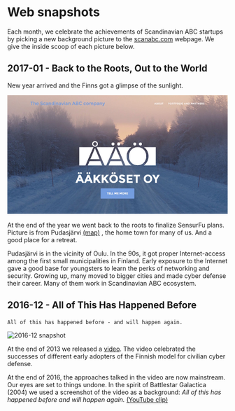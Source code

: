 # Web snapshots

Each month, we celebrate the achievements of Scandinavian ABC
startups by picking a new background picture to the
[scanabc.com](http://www.scanabc.com) webpage. We give the inside
scoop of each picture below.

## 2017-01 - Back to the Roots, Out to the World

New year arrived and the Finns got a glimpse of the sunlight.

![2017-01 snapshot](2017-01-snapshot.jpg)

At the end of the year we went back to the roots to finalize
SensurFu plans. Picture is from Pudasjärvi [(map)](https://goo.gl/maps/7EAAAYZgcTp)
, the home town for many of us. And a good place for a retreat.

Pudasjärvi is in the vicinity of Oulu. In the 90s, it got proper
Internet-access among the first small municipalities in Finland.
Early exposure to the Internet gave a good base for youngsters
to learn the perks of networking and security. Growing up, many
moved to bigger cities and made cyber defense their career.
Many of them work in Scandinavian ABC ecosystem.

## 2016-12 - All of This Has Happened Before

```All of this has happened before - and will happen again.```

![2016-12 snapshot](2016-12-snapshot.jpg)

At the end of 2013 we released a [video](https://www.youtube.com/watch?v=kWg3BXjtJAo
). The video celebrated the successes of different
early adopters of the Finnish model for civilian cyber
defense.

At the end of 2016, the approaches talked in the video are now
mainstream. Our eyes are set to things undone.
In the spirit of Battlestar Galactica (2004) we
used a screenshot of the video as a background: *All of this has
happened before and will happen again.* [(YouTube clip)](https://youtu.be/6bOy3RNyWME)
